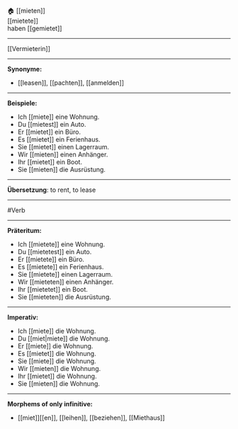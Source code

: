 🏠 [[mieten]]  
[[mietete]]  
haben [[gemietet]]

---
[[Vermieterin]]

---

**Synonyme:**

- [[leasen]], [[pachten]], [[anmelden]]

---

**Beispiele:**

- Ich [[miete]] eine Wohnung.
- Du [[mietest]] ein Auto.
- Er [[mietet]] ein Büro.
- Es [[mietet]] ein Ferienhaus.
- Sie [[mietet]] einen Lagerraum.
- Wir [[mieten]] einen Anhänger.
- Ihr [[mietet]] ein Boot.
- Sie [[mieten]] die Ausrüstung.

---

**Übersetzung**:
to rent, to lease

---
 #Verb

---

**Präteritum:**

- Ich [[mietete]] eine Wohnung.
- Du [[mietetest]] ein Auto.
- Er [[mietete]] ein Büro.
- Es [[mietete]] ein Ferienhaus.
- Sie [[mietete]] einen Lagerraum.
- Wir [[mieteten]] einen Anhänger.
- Ihr [[mietetet]] ein Boot.
- Sie [[mieteten]] die Ausrüstung.

---

**Imperativ:**

- Ich [[miete]] die Wohnung.
- Du [[miet|miete]] die Wohnung.
- Er [[miete]] die Wohnung.
- Es [[mietet]] die Wohnung.
- Sie [[miete]] die Wohnung.
- Wir [[mieten]] die Wohnung.
- Ihr [[mietet]] die Wohnung.
- Sie [[mieten]] die Wohnung.

---

**Morphems of only infinitive:**  
- [[miet]][[en]], [[leihen]], [[beziehen]], [[Miethaus]]
